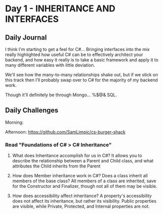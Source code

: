 # Day 1 - INHERITANCE AND INTERFACES

## Daily Journal

I think I'm starting to get a feel for C#... Bringing interfaces into the mix really highlighted how useful C# can be to effectively architect your backend, and how easy it really is to take a basic framework and apply it to many different variables with little deviation.

We'll see how the many-to-many relationships shake out, but if we stick on this track then I'll probably swap over to C# for the majority of my backend work.

Though it'll definitely be through Mongo... %$@& SQL.

## Daily Challenges

Morning:

Afternoon: https://github.com/SamLimpic/cs-burger-shack

### Read "Foundations of C# > C# Inheritance"

1. What does Inheritance accomplish for us in C#?
   It allows you to describe the relationship between a Parent and Child class, and what attributes the Child inherits from the Parent

2. How does Member inheritance work in C#? Does a class inherit all members of the base class?
   All members of a class are inherited, save for the Constructor and Finalizer, though not all of them may be visible.

3. How does accessibility affect inheritance?
   A property's accessibility does not affect its inheritance, but rather its visibility.
   Public properties are visible, while Private, Protected, and Internal properties are not.

